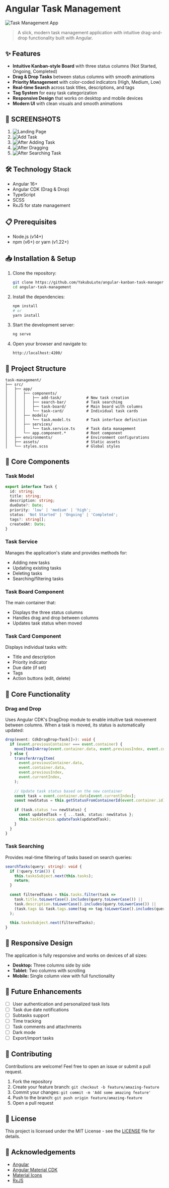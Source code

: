 # Angular Task Management

![Task Management App](src/assets/images/image.png)

> A slick, modern task management application with intuitive drag-and-drop functionality built with Angular.

## ✨ Features

- **Intuitive Kanban-style Board** with three status columns (Not Started, Ongoing, Completed)
- **Drag & Drop Tasks** between status columns with smooth animations
- **Priority Management** with color-coded indicators (High, Medium, Low)
- **Real-time Search** across task titles, descriptions, and tags
- **Tag System** for easy task categorization
- **Responsive Design** that works on desktop and mobile devices
- **Modern UI** with clean visuals and smooth animations

## 🚀 SCREENSHOTS

1. ![Landing Page](src/assets/images/image.png)
2. ![Add Task](src/assets/images/add-todo.png)
3. ![After Adding Task](src/assets/images/after-adding.png)
4. ![After Dragging](src/assets/images/after-dragging.png)
5. ![After Searching Task](src/assets/images/search-task.png)


## 🛠️ Technology Stack

- Angular 16+
- Angular CDK (Drag & Drop)
- TypeScript
- SCSS
- RxJS for state management

## 📋 Prerequisites

- Node.js (v14+)
- npm (v6+) or yarn (v1.22+)

## 📥 Installation & Setup

1. Clone the repository:
   ```bash
   git clone https://github.com/YakubuLute/angular-kanban-task-manager
   cd angular-task-management
   ```

2. Install the dependencies:
   ```bash
   npm install
   # or
   yarn install
   ```

3. Start the development server:
   ```bash
   ng serve
   ```

4. Open your browser and navigate to:
   ```
   http://localhost:4200/
   ```

## 📂 Project Structure

```
task-management/
├── src/
│   ├── app/
│   │   ├── components/
│   │   │   ├── add-task/           # New task creation
│   │   │   ├── search-bar/         # Task searching
│   │   │   ├── task-board/         # Main board with columns
│   │   │   └── task-card/          # Individual task cards
│   │   ├── models/
│   │   │   └── task.model.ts       # Task interface definition
│   │   ├── services/
│   │   │   └── task.service.ts     # Task data management
│   │   └── app.component.*         # Root component
│   ├── environments/               # Environment configurations
│   ├── assets/                     # Static assets
│   └── styles.scss                 # Global styles
```

## 🔧 Core Components

### Task Model

```typescript
export interface Task {
  id: string;
  title: string;
  description: string;
  dueDate?: Date;
  priority: 'low' | 'medium' | 'high';
  status: 'Not Started' | 'Ongoing' | 'Completed';
  tags?: string[];
  createdAt: Date;
}
```

### Task Service

Manages the application's state and provides methods for:
- Adding new tasks
- Updating existing tasks
- Deleting tasks
- Searching/filtering tasks

### Task Board Component

The main container that:

- Displays the three status columns
- Handles drag and drop between columns
- Updates task status when moved

### Task Card Component

Displays individual tasks with:

- Title and description
- Priority indicator
- Due date (if set)
- Tags
- Action buttons (edit, delete)

## 🎯 Core Functionality

### Drag and Drop

Uses Angular CDK's DragDrop module to enable intuitive task movement between columns. When a task is moved, its status is automatically updated:

```typescript
drop(event: CdkDragDrop<Task[]>): void {
  if (event.previousContainer === event.container) {
    moveItemInArray(event.container.data, event.previousIndex, event.currentIndex);
  } else {
    transferArrayItem(
      event.previousContainer.data,
      event.container.data,
      event.previousIndex,
      event.currentIndex,
    );
    
    // Update task status based on the new container
    const task = event.container.data[event.currentIndex];
    const newStatus = this.getStatusFromContainerId(event.container.id);
    
    if (task.status !== newStatus) {
      const updatedTask = { ...task, status: newStatus };
      this.taskService.updateTask(updatedTask);
    }
  }
}
```

### Task Searching

Provides real-time filtering of tasks based on search queries:

```typescript
searchTasks(query: string): void {
  if (!query.trim()) {
    this.tasksSubject.next(this.tasks);
    return;
  }
  
  const filteredTasks = this.tasks.filter(task => 
    task.title.toLowerCase().includes(query.toLowerCase()) || 
    task.description.toLowerCase().includes(query.toLowerCase()) ||
    (task.tags && task.tags.some(tag => tag.toLowerCase().includes(query.toLowerCase())))
  );
  
  this.tasksSubject.next(filteredTasks);
}
```

## 📱 Responsive Design

The application is fully responsive and works on devices of all sizes:

- **Desktop:** Three columns side by side
- **Tablet:** Two columns with scrolling
- **Mobile:** Single column view with full functionality

## 🔮 Future Enhancements

- [ ] User authentication and personalized task lists
- [ ] Task due date notifications
- [ ] Subtasks support
- [ ] Time tracking
- [ ] Task comments and attachments
- [ ] Dark mode
- [ ] Export/import tasks

## 🤝 Contributing

Contributions are welcome! Feel free to open an issue or submit a pull request.

1. Fork the repository
2. Create your feature branch: `git checkout -b feature/amazing-feature`
3. Commit your changes: `git commit -m 'Add some amazing feature'`
4. Push to the branch: `git push origin feature/amazing-feature`
5. Open a pull request

## 📜 License

This project is licensed under the MIT License - see the [LICENSE](LICENSE) file for details.

## 🙏 Acknowledgements

- [Angular](https://angular.io/)
- [Angular Material CDK](https://material.angular.io/cdk/categories)
- [Material Icons](https://material.io/resources/icons/)
- [RxJS](https://rxjs.dev/)
